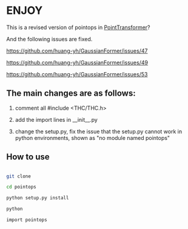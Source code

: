# ENJOY
This is a revised version of pointops in [PointTransformer](https://github.com/POSTECH-CVLab/point-transformer/tree/master/lib/pointops "PointTransformer")?

And the following issues are fixed.

https://github.com/huang-yh/GaussianFormer/issues/47

https://github.com/huang-yh/GaussianFormer/issues/49

https://github.com/huang-yh/GaussianFormer/issues/53

## The main changes are as follows:

1. comment all #include <THC/THC.h>

2. add the import lines in \_\_init\_\_.py

3. change the setup.py, fix the issue that the setup.py cannot work in python environments, shown as "no module named pointops"

## How to use


``` bash

git clone 

cd pointops

python setup.py install

python

import pointops
```

